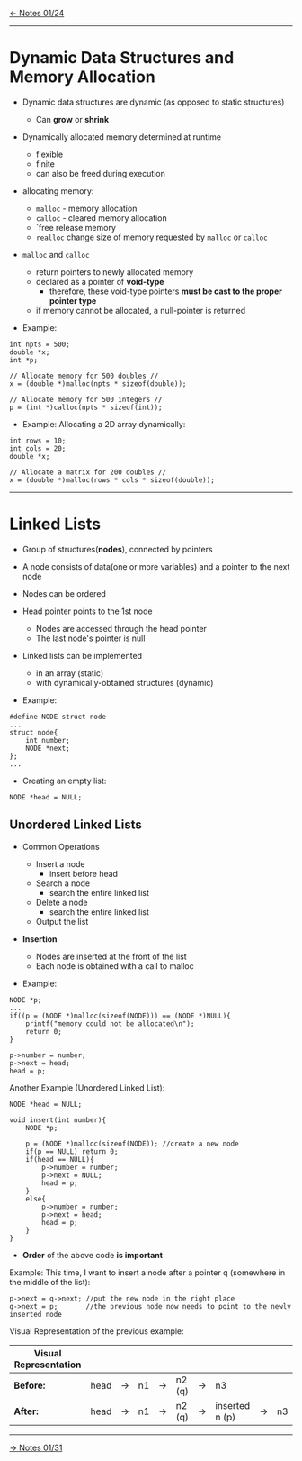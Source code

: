 [\<- Notes 01/24](01-24.md)

---

# Dynamic Data Structures and Memory Allocation

- Dynamic data structures are dynamic (as opposed to static structures)
	- Can **grow** or **shrink**

- Dynamically allocated memory determined at runtime
	- flexible
	- finite
	- can also be freed during execution

- allocating memory:
	- `malloc` - memory allocation
	- `calloc` - cleared memory allocation
	- `free	 release memory
	- `realloc` change size of memory requested by `malloc` or `calloc`

- `malloc` and `calloc`
	- return pointers to newly allocated memory
	- declared as a pointer of **void-type**
		- therefore, these void-type pointers **must be cast to the proper pointer type**
	- if memory cannot be allocated, a null-pointer is returned

- Example:

```
int npts = 500;
double *x;
int *p;

// Allocate memory for 500 doubles //
x = (double *)malloc(npts * sizeof(double));

// Allocate memory for 500 integers //
p = (int *)calloc(npts * sizeof(int));
```

- Example: Allocating a 2D array dynamically:

```
int rows = 10;
int cols = 20;
double *x;

// Allocate a matrix for 200 doubles //
x = (double *)malloc(rows * cols * sizeof(double));
```

---

# Linked Lists

- Group of structures(**nodes**), connected by pointers
- A node consists of data(one or more variables) and a pointer to the next node
- Nodes can be ordered
- Head pointer points to the 1st node
	- Nodes are accessed through the head pointer
	- The last node's pointer is null
- Linked lists can be implemented
	- in an array (static)
	- with dynamically-obtained structures (dynamic)

- Example:

```
#define NODE struct node
...
struct node{
	int number;
	NODE *next;
};
...
```

- Creating an empty list:

```
NODE *head = NULL;
```

## Unordered Linked Lists

- Common Operations
	- Insert a node
		- insert before head
	- Search a node
		- search the entire linked list
	- Delete a node
		- search the entire linked list
	- Output the list

- **Insertion**
	- Nodes are inserted at the front of the list
	- Each node is obtained with a call to malloc

- Example:

```
NODE *p;
...
if((p = (NODE *)malloc(sizeof(NODE))) == (NODE *)NULL){
	printf("memory could not be allocated\n");
	return 0;
}

p->number = number;
p->next = head;
head = p;
```

Another Example (Unordered Linked List):

```
NODE *head = NULL;

void insert(int number){
	NODE *p;

	p = (NODE *)malloc(sizeof(NODE)); //create a new node
	if(p == NULL) return 0;
	if(head == NULL){
		p->number = number;
		p->next = NULL;
		head = p;
	}
	else{
		p->number = number;
		p->next = head;
		head = p;
	}
}
```

- **Order** of the above code **is important**

Example: This time, I want to insert a node after a pointer q (somewhere in the middle of the list):

```
p->next = q->next; //put the new node in the right place
q->next = p;       //the previous node now needs to point to the newly inserted node
```

Visual Representation of the previous example:

| Visual Representation | | | | | | | | | |
|   -         |  -   | -  | -  | -  |   -    |  - | -  | - | - |
| **Before:** | head | -> | n1 | -> | n2 (q) | -> | n3 |   |   |
| **After:**  | head | -> | n1 | -> | n2 (q) | -> | inserted n (p) | -> | n3 |

---

[-> Notes 01/31](01-31.md)
